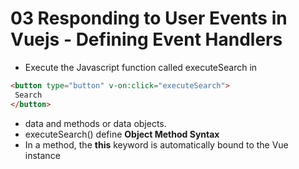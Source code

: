 # 03 Responding to User Events in Vuejs - Defining Event Handlers

- Execute the Javascript function called executeSearch in

```html
<button type="button" v-on:click="executeSearch">
 Search
</button>
```

- data and methods or data objects.
- executeSearch() define **Object Method Syntax**
- In a method, the **this** keyword is automatically bound to the Vue instance
